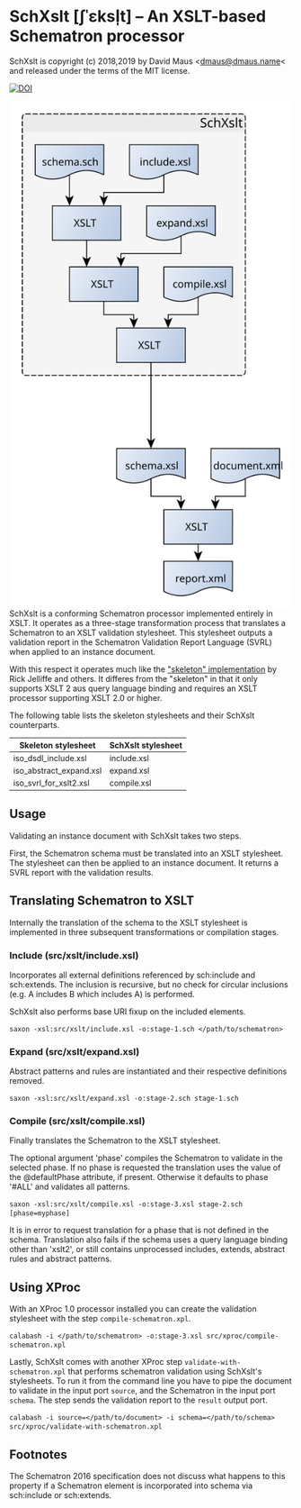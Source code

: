 # SchXslt [ʃˈɛksl̩t] – An XSLT-based Schematron processor

SchXslt is copyright (c) 2018,2019 by David Maus &lt;dmaus@dmaus.name&lt;
and released under the terms of the MIT license.

[![DOI](https://zenodo.org/badge/157821911.svg)](https://zenodo.org/badge/latestdoi/157821911)

<img src="docs/three-stage-process.svg" style="float: right;">

SchXslt is a conforming Schematron processor implemented entirely in
XSLT. It operates as a three-stage transformation process that
translates a Schematron to an XSLT validation stylesheet. This
stylesheet outputs a validation report in the Schematron Validation
Report Language (SVRL) when applied to an instance document.

With this respect it operates much like the
["skeleton" implementation](https://github.com/schematron/schematron)
by Rick Jelliffe and others. It differes from the "skeleton" in that
it only supports XSLT 2 aus query language binding and requires an
XSLT processor supporting XSLT 2.0 or higher.

The following table lists the skeleton stylesheets and their SchXslt
counterparts.

<table>
  <thead>
    <tr>
      <th>Skeleton stylesheet</th>
      <th>SchXslt stylesheet</th>
    </tr>
  </thead>
  <tbody>
    <tr>
      <td>iso_dsdl_include.xsl</td>
      <td>include.xsl</td>
    </tr>
    <tr>
      <td>iso_abstract_expand.xsl</td>
      <td>expand.xsl</td>
    </tr>
    <tr>
      <td>iso_svrl_for_xslt2.xsl</td>
      <td>compile.xsl</td>
    </tr>
  </tbody>
</table>

## Usage

Validating an instance document with SchXslt takes two steps.

First, the Schematron schema must be translated into an XSLT
stylesheet. The stylesheet can then be applied to an instance
document. It returns a SVRL report with the validation results.

## Translating Schematron to XSLT

Internally the translation of the schema to the XSLT stylesheet is
implemented in three subsequent transformations or compilation stages.

### Include (src/xslt/include.xsl)

Incorporates all external definitions referenced by sch:include and
sch:extends. The inclusion is recursive, but no check for circular
inclusions (e.g. A includes B which includes A) is performed.

SchXslt also performs base URI fixup on the included elements.

```
saxon -xsl:src/xslt/include.xsl -o:stage-1.sch </path/to/schematron>
```

### Expand (src/xslt/expand.xsl)

Abstract patterns and rules are instantiated and their respective
definitions removed.

```
saxon -xsl:src/xslt/expand.xsl -o:stage-2.sch stage-1.sch
```

### Compile (src/xslt/compile.xsl)

Finally translates the Schematron to the XSLT stylesheet.

The optional argument 'phase' compiles the Schematron to validate in
the selected phase. If no phase is requested the translation uses the
value of the @defaultPhase attribute, if present. Otherwise it
defaults to phase '#ALL' and validates all patterns.

```
saxon -xsl:src/xslt/compile.xsl -o:stage-3.xsl stage-2.sch [phase=myphase]
```

It is in error to request translation for a phase that is not defined
in the schema. Translation also fails if the schema uses a query
language binding other than 'xslt2', or still contains unprocessed
includes, extends, abstract rules and abstract patterns.

## Using XProc

With an XProc 1.0 processor installed you can create the validation
stylesheet with the step ```compile-schematron.xpl```.

```
calabash -i </path/to/schematron> -o:stage-3.xsl src/xproc/compile-schematron.xpl
```

Lastly, SchXslt comes with another XProc step
```validate-with-schematron.xpl``` that performs schematron validation
using SchXslt's stylesheets. To run it from the command line you have
to pipe the document to validate in the input port ```source```, and
the Schematron in the input port ```schema```. The step sends the
validation report to the ```result``` output port.

```
calabash -i source=</path/to/document> -i schema=</path/to/schema> src/xproc/validate-with-schematron.xpl
```

## Footnotes

[^1]: The definition of the query language binding for XSLT 2 (Schematron
2016, Annex H) defines the data model to be the XQuery 1.0 and XPath 2.0
Data Model (XDM). The XDM defines element nodes to have a base uri
property.

The Schematron 2016 specification does not discuss what happens to this
property if a Schematron element is incorporated into schema via
sch:include or sch:extends.
